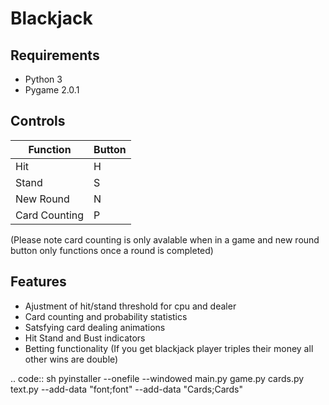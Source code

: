 # Blackjack
 
## Requirements
- Python 3
- Pygame 2.0.1

## Controls
|Function|Button|
|--|--|
|Hit|H|
|Stand|S|
|New Round|N|
|Card Counting|P|

(Please note card counting is only avalable when in a game and new round button only functions once a round is completed)

## Features
- Ajustment of hit/stand threshold for cpu and dealer
- Card counting and probability statistics
- Satsfying card dealing animations
- Hit Stand and Bust indicators
- Betting functionality (If you get blackjack player triples their money all other wins are double)

.. code:: sh
	pyinstaller --onefile --windowed main.py game.py cards.py text.py --add-data "font;font" --add-data "Cards;Cards"
